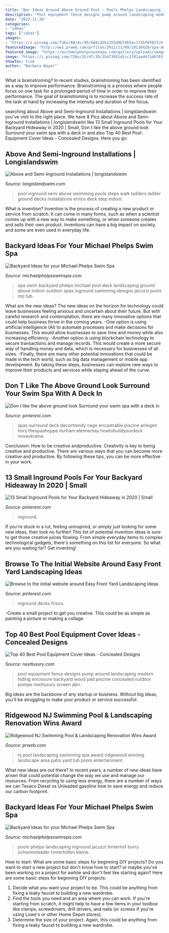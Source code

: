 ```yaml
---
title: "Bar Ideas Around Above Ground Pool ~ Pools Phelps Landscaping Inground Jacuzzi Hinterhof Burry Schwimmbäder Hinterhöfen Kleine"
description: "Pool equipment fence designs pump around landscaping modern hiding enclosure backyard wood pad piscine concealed outdoor pompe nextluxury screen abri"
date: "2022-11-20"
categories:
- "ideas"
tags: ["ideas"]
images:
- "https://i.pinimg.com/736x/68/4c/45/684c45b1255d9b74b5ec172bf6f82fc6.jpg"
featuredImage: "http://ww1.prweb.com/prfiles/2012/11/09/10116429/spa-design-nj.jpg"
featured_image: "https://michaelphelpsswimspa.com/gallery/uploads/images/flexslider/reduced/moshe-1.jpg"
image: "https://i.pinimg.com/736x/35/df/39/35df3951d2cc1f81aad4f1d6f63fbcc3.jpg"
ShowToc: true
author: "Barbara Bayer"
---
```



What is brainstroming?
In recent studies, brainstroming has been identified as a way to improve performance. Brainstroming is a process where people focus on one task for a prolonged period of time in order to improve their performance. The goal of brainstroming is to increase the success rate of the task at hand by increasing the intensity and duration of the focus.

	

		
searching about Above and Semi-Inground Installations | longislandswim you've visit to the right place. We have 8 Pics about Above and Semi-Inground Installations | longislandswim like 13 Small Inground Pools for Your Backyard Hideaway in 2020 | Small, Don t like the above ground look Surround your swim spa with a deck in and also Top 40 Best Pool Equipment Cover Ideas - Concealed Designs. Here you go:
		
    
## Above And Semi-Inground Installations | Longislandswim

<img loading=lazy src="https://www.longislandswim.com/sites/default/files/inline-images/Errico_1-1024x768.jpg" onerror="this.onerror=null;this.src='https://tse3.mm.bing.net/th?id=OIP.uJrh34LFjN9RRqHfjDrKIgHaFj&amp;pid=15.1';" alt="Above and Semi-Inground Installations | longislandswim">

_Source: longislandswim.com_

>pool inground semi above swimming pools steps walk ladders ladder ground decks installations errico deck step indoor. 

	

What is invention?
Invention is the process of creating a new product or service from scratch. It can come in many forms, such as when a scientist comes up with a new way to make something, or when someone creates and sells their own product. Inventions can have a big impact on society, and some are even used in everyday life.

    
## Backyard Ideas For Your Michael Phelps Swim Spa

<img loading=lazy src="https://michaelphelpsswimspa.com/gallery/uploads/images/flexslider/reduced/moshe-1.jpg" onerror="this.onerror=null;this.src='https://tse4.mm.bing.net/th?id=OIP.MmNj2oJSNT4jxB_bALeeigHaFA&amp;pid=15.1';" alt="Backyard Ideas for your Michael Phelps Swim Spa">

_Source: michaelphelpsswimspa.com_

>spa swim backyard phelps michael pool deck landscaping ground above indoor outdoor spas inground swimming designs jacuzzi pools mp tub. 

	

What are the new ideas?
The new ideas on the horizon for technology could leave businesses feeling anxious and uncertain about their future. But with careful research and contemplation, there are many innovative options that could help business thrive in the coming years. 
-One option is using artificial intelligence (AI) to automate processes and make decisions for businesses. This would allow businesses to save time and money while also increasing efficiency. 
-Another option is using blockchain technology to secure transactions and manage records. This would create a more secure way of handling money and data, which is necessary for businesses of all sizes. 
-Finally, there are many other potential innovations that could be made in the tech world, such as big data management or mobile app development. By taking these steps, businesses can explore new ways to improve their products and services while staying ahead of the curve.

    
## Don T Like The Above Ground Look Surround Your Swim Spa With A Deck In

<img loading=lazy src="https://i.pinimg.com/736x/68/4c/45/684c45b1255d9b74b5ec172bf6f82fc6.jpg" onerror="this.onerror=null;this.src='https://tse1.mm.bing.net/th?id=OIP.q57aRS9SAtgcKf47J8qEVgHaLG&amp;pid=15.1';" alt="Don t like the above ground look Surround your swim spa with a deck in">

_Source: pinterest.com_

>spas surround deck decortrendy nage encastrable piscine anlegen hors thespashoppe durham elennemay howtobuildyourdeck novaukraina. 

	

Conclusion: How to be creative andproductive.
Creativity is key to being creative and productive. There are various ways that you can become more creative and productive. By following these tips, you can be more effective in your work.

    
## 13 Small Inground Pools For Your Backyard Hideaway In 2020 | Small

<img loading=lazy src="https://i.pinimg.com/736x/b9/1f/f0/b91ff0e6e5568ac39726063c7ae9dba4.jpg" onerror="this.onerror=null;this.src='https://tse1.mm.bing.net/th?id=OIP.vD2GMneDryiwn2mpNccxvQHaJ4&amp;pid=15.1';" alt="13 Small Inground Pools for Your Backyard Hideaway in 2020 | Small">

_Source: pinterest.com_

>inground. 

	

If you're stuck in a rut, feeling uninspired, or simply just looking for some new ideas, then look no further! This list of potential invention ideas is sure to get those creative juices flowing. From simple everyday items to complex technological gadgets, there's something on this list for everyone. So what are you waiting for? Get inventing!

    
## Browse To The Initial Website Around Easy Front Yard Landscaping Ideas

<img loading=lazy src="https://i.pinimg.com/736x/35/df/39/35df3951d2cc1f81aad4f1d6f63fbcc3.jpg" onerror="this.onerror=null;this.src='https://tse3.mm.bing.net/th?id=OIP.ZEdC84lYo0pjU6m8fMorqgHaFj&amp;pid=15.1';" alt="Browse to the initial website around Easy Front Yard Landscaping Ideas">

_Source: pinterest.com_

>inground decks frisco. 

	

-Create a small project to get you creative. This could be as simple as painting a picture or making a collage. 

    
## Top 40 Best Pool Equipment Cover Ideas - Concealed Designs

<img loading=lazy src="http://nextluxury.com/wp-content/uploads/wood-slat-fence-pool-equipment-enclosure-ideas.jpg" onerror="this.onerror=null;this.src='https://tse4.mm.bing.net/th?id=OIP.5mYzBR12CDg3vH7x2of5RQAAAA&amp;pid=15.1';" alt="Top 40 Best Pool Equipment Cover Ideas - Concealed Designs">

_Source: nextluxury.com_

>pool equipment fence designs pump around landscaping modern hiding enclosure backyard wood pad piscine concealed outdoor pompe nextluxury screen abri. 

	

Big ideas are the backbone of any startup or business. Without big ideas, you'll be struggling to make your product or service successful.

    
## Ridgewood NJ Swimming Pool &amp; Landscaping Renovation Wins Award

<img loading=lazy src="http://ww1.prweb.com/prfiles/2012/11/09/10116429/spa-design-nj.jpg" onerror="this.onerror=null;this.src='https://tse4.mm.bing.net/th?id=OIP.N3YGJnPZ2wyua-puyJX0bQHaE8&amp;pid=15.1';" alt="Ridgewood NJ Swimming Pool &amp; Landscaping Renovation Wins Award">

_Source: prweb.com_

>nj pool landscaping swimming spa award ridgewood winning landscape area patio yard tub pools entertainment. 

	

What new ideas are out there?
In recent years, a number of new ideas have arisen that could potential change the way we use and manage our resources. From recycling to using less energy, there are a number of ways we can Texaco Diesel vs Unleaded gasoline how to save energy and reduce our carbon footprint.

    
## Backyard Ideas For Your Michael Phelps Swim Spa

<img loading=lazy src="https://michaelphelpsswimspa.com/_images/photogallery/Install-2.jpg" onerror="this.onerror=null;this.src='https://tse1.mm.bing.net/th?id=OIP.8FtFf7Rbksf5mKfHPyr8MAHaIV&amp;pid=15.1';" alt="Backyard Ideas for your Michael Phelps Swim Spa">

_Source: michaelphelpsswimspa.com_

>pools phelps landscaping inground jacuzzi hinterhof burry schwimmbäder hinterhöfen kleine. 

	

How to start: What are some basic steps for beginning DIY projects?
Do you want to start a new project but don't know how to start? or maybe you've been working on a project for awhile and don't feel like starting again? Here are some basic steps for beginning DIY projects:
1. Decide what you want your project to be. This could be anything from fixing a leaky faucet to building a new wardrobe. 
2. Find the tools you need and an area where you can work. If you're starting from scratch, it might help to have a few items in your toolbox like clamps, screwdrivers, drill drivers, and nails (or screws if you're using Lowe's or other Home Depot stores). 
3. Determine the size of your project. Again, this could be anything from fixing a leaky faucet to building a new wardrobe. 

